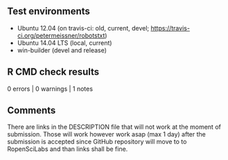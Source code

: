 ## Test environments

* Ubuntu 12.04 (on travis-ci: old, current, devel; https://travis-ci.org/petermeissner/robotstxt)
* Ubuntu 14.04 LTS (local, current)
* win-builder (devel and release)


## R CMD check results

0 errors | 0 warnings | 1 notes



## Comments

There are links in the DESCRIPTION file that will not work at the moment of submission. Those will work however work asap (max 1 day) after the submission is accepted since  GitHub repository will move to to RopenSciLabs and than links shall be fine.


